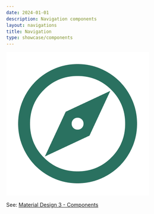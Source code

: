 ```yaml
---
date: 2024-01-01
description: Navigation components
layout: navigations
title: Navigation
type: showcase/components
---
```

![navigation.webp](/assets/navigation_1721246328721_0.webp)

See: [Material Design 3 - Components](https://m3.material.io/components)
